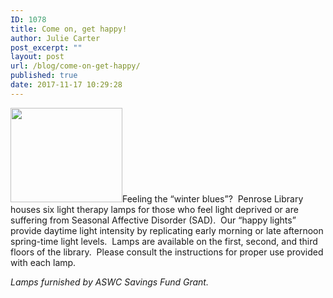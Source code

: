 ```yaml
---
ID: 1078
title: Come on, get happy!
author: Julie Carter
post_excerpt: ""
layout: post
url: /blog/come-on-get-happy/
published: true
date: 2017-11-17 10:29:28
---
```

<p style="text-align: left"><span style="font-weight: 400"><img class="wp-image-1077 alignleft" src="https://library.whitman.edu/blog/wp-content/uploads/sites/4/2017/11/SmilingSunClipArt-300x253.jpg" alt="" width="179" height="151" />Feeling the “winter blues”?  Penrose Library houses six light therapy lamps for those who feel light deprived or are suffering from Seasonal Affective Disorder (SAD).  Our “happy lights” provide daytime light intensity by replicating early morning or late afternoon spring-time light levels.  Lamps are available on the first, second, and third floors of the library.  Please consult the instructions for proper use provided with each lamp.</span></p>
<i><span style="font-weight: 400">Lamps furnished by ASWC Savings Fund Grant.</span></i>